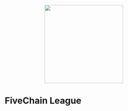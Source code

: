 <!-- PROJECT LOGO -->
<p align="center">
    <img src="https://image.noelshack.com/fichiers/2020/51/5/1608316320-fut-champions.png" width="250">
</p>

# FiveChain League
